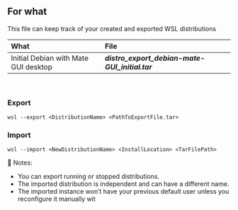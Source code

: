 ## For  what
This file can keep track of your created and exported WSL distributions

| What | File |
|:--------|:------------| 
|Initial Debian with Mate GUI desktop | ***distro_export_debian-mate-GUI_initial.tar***

<br>

### Export 
`wsl --export <DistributionName> <PathToExportFile.tar>`

### Import
`wsl --import <NewDistributionName> <InstallLocation> <TarFilePath>`


🔄 Notes:
- You can export running or stopped distributions.
- The imported distribution is independent and can have a different name.
- The imported instance won’t have your previous default user unless you reconfigure it manually wit